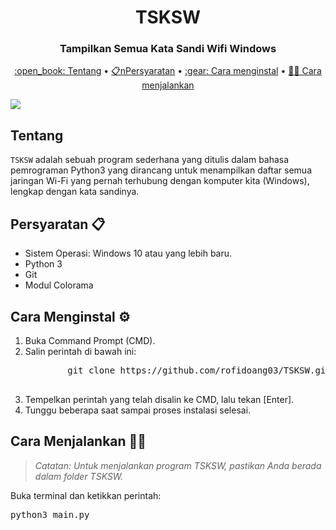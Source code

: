 <h1 align="center">TSKSW</h1>
<h3 align="center">Tampilkan Semua Kata Sandi Wifi Windows</h3>
<p align="center"><a href="hdhdhd">:open_book: Tentang</a> • <a href="">📋nPersyaratan</a> • <a href="">:gear: Cara menginstal</a> • <a href =""> 🏃🏻 Cara menjalankan</a></p>
<img src="https://github.com/rofidoang03/TSKSW/blob/main/lv_0_20240219015142.gif" />
<h2>Tentang </h2>
<p><code>TSKSW</code> adalah sebuah program sederhana yang ditulis dalam bahasa pemrograman Python3 yang dirancang untuk menampilkan daftar semua jaringan Wi-Fi yang pernah terhubung dengan komputer kita (Windows), lengkap dengan kata sandinya.</p>
<h2>Persyaratan 📋</h2>
<ul>
    <li>Sistem Operasi: Windows 10 atau yang lebih baru.</li>
    <li>Python 3</li>
    <li>Git</li>
    <li>Modul Colorama</li>
</ul>
<h2>Cara Menginstal ⚙️</h2>
<ol>
    <li>Buka Command Prompt (CMD).</li>
    <li>Salin perintah di bawah ini:
        <pre>
        git clone https://github.com/rofidoang03/TSKSW.git && cd TSKSW && pip3 install -r requirements.txt
        </pre>
    </li>
    <li>Tempelkan perintah yang telah disalin ke CMD, lalu tekan [Enter].</li>
    <li>Tunggu beberapa saat sampai proses instalasi selesai.</li>
</ol>
<h2>Cara Menjalankan 🏃🏻</h2>
<blockquote>
    <p><em>Catatan: Untuk menjalankan program TSKSW, pastikan Anda berada dalam folder TSKSW.</em></p>
</blockquote>
<p>Buka terminal dan ketikkan perintah:</p>
<pre>
python3 main.py
</pre>

